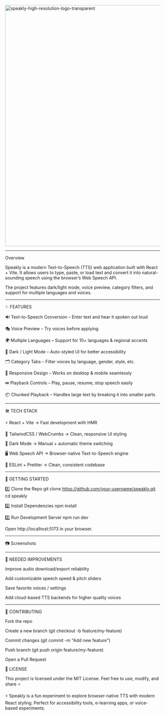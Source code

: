 <img width="2000" height="783" alt="speakly-high-resolution-logo-transparent" src="https://github.com/user-attachments/assets/67122773-6130-4a1e-82a6-aa23fd2613db" />

_________________________________________________________________________________________________________________________________________________________________________________________________________________________________________________

Overview

Speakly is a modern Text-to-Speech (TTS) web application built with React + Vite.
It allows users to type, paste, or load text and convert it into natural-sounding speech using the browser’s Web Speech API.

The project features dark/light mode, voice preview, category filters, and support for multiple languages and voices.
__________________________________________________________________________________________________________________________________________________________________________________________________________________________________________________

✨ FEATURES

🔊 Text-to-Speech Conversion – Enter text and hear it spoken out loud

🎭 Voice Preview – Try voices before applying

🌍 Multiple Languages – Support for 10+ languages & regional accents

🎨 Dark / Light Mode – Auto-styled UI for better accessibility

🗂️ Category Tabs – Filter voices by language, gender, style, etc.

📱 Responsive Design – Works on desktop & mobile seamlessly

⏯️ Playback Controls – Play, pause, resume, stop speech easily

📦 Chunked Playback – Handles large text by breaking it into smaller parts
________________________________________________________________________________________________________________________________________________________________________________________________________________________________________________

🛠️ TECH STACK

⚡ React + Vite → Fast development with HMR

🎨 TailwindCSS / WebCrumbs → Clean, responsive UI styling

🌙 Dark Mode → Manual + automatic theme switching

🖥️ Web Speech API → Browser-native Text-to-Speech engine

📂 ESLint + Prettier → Clean, consistent codebase
______________________________________________________________________________________________________________________________________________________________________________________________________________________________________________

🚀 GETTING STARTED

1️⃣ Clone the Repo
git clone https://github.com/your-username/speakly.git
cd speakly

2️⃣ Install Dependencies
npm install

3️⃣ Run Development Server
npm run dev


Open http://localhost:5173
 in your browser.
________________________________________________________________________________________________________________________________________________________________________________________________________________________________________________

📷 Screenshots

_______________________________________________________________________________________________________________________________________________________________________________________________________________________________________________

📌 NEEDED IMPROVEMENTS

 Improve audio download/export reliability

 Add customizable speech speed & pitch sliders

 Save favorite voices / settings

 Add cloud-based TTS backends for higher quality voices

_______________________________________________________________________________________________________________________________________________________________________________________________________________________________________________

🤝 CONTRIBUTING

Fork the repo

Create a new branch (git checkout -b feature/my-feature)

Commit changes (git commit -m "Add new feature")

Push branch (git push origin feature/my-feature)

Open a Pull Request

📜 LICENSE

This project is licensed under the MIT License.
Feel free to use, modify, and share ⭐

⚡ Speakly is a fun experiment to explore browser-native TTS with modern React styling. Perfect for accessibility tools, e-learning apps, or voice-based experiments.
